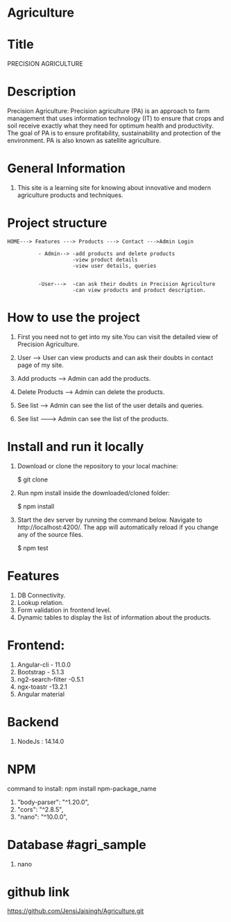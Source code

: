 # Agriculture

# Title 
PRECISION AGRICULTURE

# Description

Precision Agriculture:
   Precision agriculture (PA) is an approach to farm management that uses information technology (IT) to ensure that crops and soil receive exactly what they need for optimum health and productivity. The goal of PA is to ensure profitability, sustainability and protection of the environment. PA is also known as satellite agriculture.

# General Information

1.  This site is a learning site for knowing about innovative and modern agriculture products and techniques.


# Project structure

    HOME---> Features ---> Products ---> Contact --->Admin Login

              - Admin--> -add products and delete products
                         -view product details
                         -view user details, queries
                           
                         
              -User--->  -can ask their doubts in Precision Agriculture
                         -can view products and product description.
                               
              

# How to use the project

1.  First you need not to get into my site.You can visit the detailed view of Precision Agriculture.

2.  User --> User can view products and can ask their doubts in contact page of my site.

3.  Add products --> Admin can add the products.

4.  Delete Products -->  Admin can delete the products. 

5.  See list --> Admin can see the list of the user details and queries.

6.  See list ---> Admin can see the list of the  products.

# Install and run it locally

1.  Download or clone the repository to your local machine:

    $ git clone 

2.  Run npm install inside the downloaded/cloned folder:

    $ npm install

3.  Start the dev server by running the command below. Navigate to http://localhost:4200/.
    The app will automatically reload if you change any of the source files.

    $ npm test

# Features

1. DB Connectivity.
2. Lookup relation.
3. Form validation in frontend level.
4. Dynamic tables to display the list of information about the products.


# Frontend:

1. Angular-cli - 11.0.0
2. Bootstrap - 5.1.3
3. ng2-search-filter -0.5.1
4. ngx-toastr -13.2.1
5. Angular material

# Backend

1. NodeJs : 14.14.0

# NPM

command to install: npm install npm-package_name

1. "body-parser": "^1.20.0",
2. "cors": "^2.8.5",
3. "nano": "^10.0.0",


# Database #agri_sample

1. nano

# github link
https://github.com/JensiJaisingh/Agriculture.git
